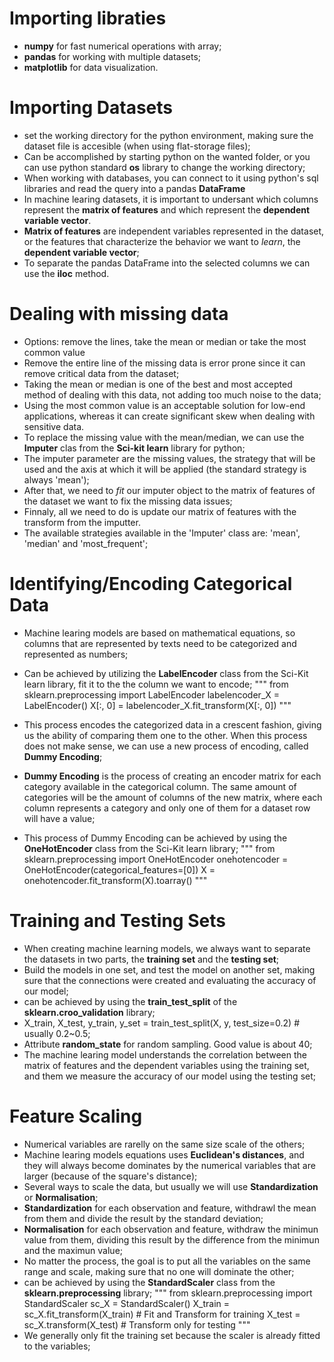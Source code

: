 # Importing libraties
* **numpy** for fast numerical operations with array;
* **pandas** for working with multiple datasets;
* **matplotlib** for data visualization.

# Importing Datasets
* set the working directory for the python environment, making sure the dataset file is accesible (when using flat-storage files);
* Can be accomplished by starting python on the wanted folder, or you can use python standard **os** library to change the working directory;
* When working with databases, you can connect to it using python's sql libraries and read the query into a pandas **DataFrame**
* In machine learing datasets, it is important to undersant which columns represent the **matrix of features** and which represent the **dependent variable vector**.
* **Matrix of features** are independent variables represented in the dataset, or the features that characterize the behavior we want to _learn_, the **dependent variable vector**;
* To separate the pandas DataFrame into the selected columns we can use the **iloc** method.

# Dealing with missing data
* Options: remove the lines, take the mean or median or take the most common value
* Remove the entire line of the missing data is error prone since it can remove critical data from the dataset;
* Taking the mean or median is one of the best and most accepted method of dealing with this data, not adding too much noise to the data;
* Using the most common value is an acceptable solution for low-end applications, whereas it can create significant skew when dealing with sensitive data.
* To replace the missing value with the mean/median, we can use the **Imputer** clas from the **Sci-kit learn** library for python;
* The imputer parameter are the missing values, the strategy that will be used and the axis at which it will be applied (the standard strategy is always 'mean');
* After that, we need to _fit_ our imputer object to the matrix of features of the dataset we want to fix the missing data issues;
* Finnaly, all we need to do is update our matrix of features with the transform from the imputter.
* The available strategies available in the 'Imputer' class are: 'mean', 'median' and 'most_frequent';

# Identifying/Encoding Categorical Data
* Machine learing models are based on mathematical equations, so columns that are represented by texts need to be categorized and represented as numbers;
* Can be achieved by utilizing the **LabelEncoder** class from the Sci-Kit learn library, fit it to the the column we want to encode;
"""
from sklearn.preprocessing import LabelEncoder
labelencoder_X = LabelEncoder()
X[:, 0] = labelencoder_X.fit_transform(X[:, 0])
"""
* This process encodes the categorized data in a crescent fashion, giving us the ability of comparing them one to the other. When this process does not make sense, we can use a new process of encoding, called **Dummy Encoding**;
* **Dummy Encoding** is the process of creating an encoder matrix for each category available in the categorical column. The same amount of categories will be the amount of columns of the new matrix, where each column represents a category and only one of them for a dataset row will have a value;

* This process of Dummy Encoding can be achieved by using the **OneHotEncoder** class from the Sci-Kit learn library;
"""
from sklearn.preprocessing import OneHotEncoder
onehotencoder = OneHotEncoder(categorical_features=[0])
X = onehotencoder.fit_transform(X).toarray()
"""

# Training and Testing Sets
* When creating machine learning models, we always want to separate the datasets in two parts, the **training set** and the **testing set**;
* Build the models in one set, and test the model on another set, making sure that the connections were created and evaluating the accuracy of our model;
* can be achieved by using the **train_test_split** of the **sklearn.croo_validation** library;
* X_train, X_test, y_train, y_set = train_test_split(X, y, test_size=0.2) # usually 0.2~0.5;
* Attribute **random_state** for random sampling. Good value is about 40;
* The machine learing model understands the correlation between the matrix of features and the dependent variables using the training set, and them we measure the accuracy of our model using the testing set;

# Feature Scaling
* Numerical variables are rarelly on the same size scale of the others;
* Machine learing models equations uses **Euclidean's distances**, and they will always become dominates by the numerical variables that are larger (because of the square's distance);
* Several ways to scale the data, but usually we will use **Standardization** or **Normalisation**;
* **Standardization** for each observation and feature, withdrawl the mean from them and divide the result by the standard deviation;
* **Normalisation** for each observation and feature, withdraw the minimun value from them, dividing this result by the difference from the minimun and the maximun value;
* No matter the process, the goal is to put all the variables on the same range and scale, making sure that no one will dominate the other;
* can be achieved by using the **StandardScaler** class from the **sklearn.preprocessing** library;
"""
from sklearn.preprocessing import StandardScaler
sc_X = StandardScaler()
X_train = sc_X.fit_transform(X_train) # Fit and Transform for training
X_test = sc_X.transform(X_test) # Transform only for testing
"""
* We generally only fit the training set because the scaler is already fitted to the variables;

